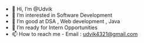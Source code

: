 - 👋 Hi, I’m @Udvik
- 👀 I’m interested in Software Development
- 🌱 I’m good at DSA , Web development , Java
- 💞️ I’m ready for Intern Opportunities
- 📫 How to reach me - Email : udvik4321@gmail.com


